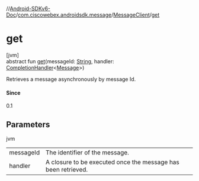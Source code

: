 //[Android-SDKv6-Doc](../../../index.md)/[com.ciscowebex.androidsdk.message](../index.md)/[MessageClient](index.md)/[get](get.md)

# get

[jvm]\
abstract fun [get](get.md)(messageId: [String](https://kotlinlang.org/api/latest/jvm/stdlib/kotlin/-string/index.html), handler: [CompletionHandler](../../com.ciscowebex.androidsdk/-completion-handler/index.md)&lt;[Message](../-message/index.md)&gt;)

Retrieves a message asynchronously by message Id.

#### Since

0.1

## Parameters

jvm

| | |
|---|---|
| messageId | The identifier of the message. |
| handler | A closure to be executed once the message has been retrieved. |
